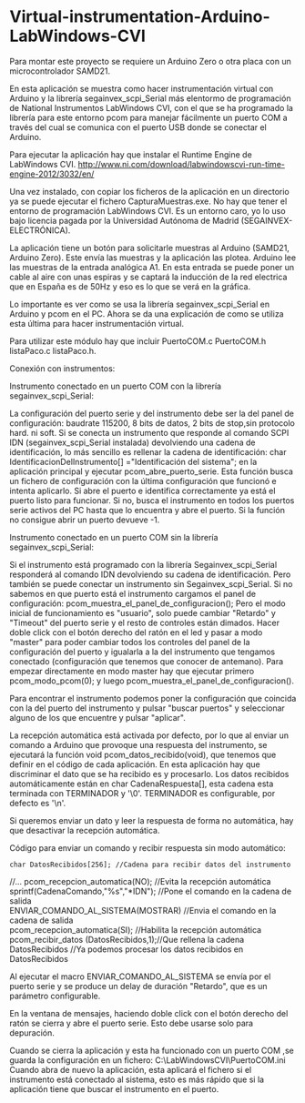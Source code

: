 # Virtual-instrumentation-Arduino-LabWindows-CVI
Para montar este proyecto se requiere un Arduino Zero o otra placa con un microcontrolador SAMD21.

En esta aplicación se muestra como hacer instrumentación virtual con Arduino y la librería 
segainvex_scpi_Serial más elentormo de programación de National Instrumentos LabWindows CVI, 
con el que se ha programado la librería para este entorno pcom para manejar fácilmente un puerto
COM a través del cual se comunica con el puerto USB donde se conectar el Arduino.

Para ejecutar la aplicación hay que instalar el Runtime Engine de LabWindows CVI.
http://www.ni.com/download/labwindowscvi-run-time-engine-2012/3032/en/

Una vez instalado, con copiar los ficheros de la aplicación en un directorio ya se puede ejecutar 
el fichero CapturaMuestras.exe. No hay que tener el entorno de programación LabWindows CVI. Es un 
entorno caro, yo lo uso bajo licencia pagada por la Universidad Autónoma de Madrid (SEGAINVEX-ELECTRÓNICA).

La aplicación tiene un botón para solicitarle muestras al Arduino (SAMD21, Arduino Zero). Este 
envía las muestras y la aplicación las plotea. Arduino lee las muestras de la entrada analógica A1.
En esta entrada se puede poner un cable al aire con unas espiras y se captará la inducción de la red 
electrica que en España es de 50Hz y eso es lo que se verá en la gráfica.

Lo importante es ver como se usa la librería segainvex_scpi_Serial en Arduino y pcom en el PC. 
Ahora se da una explicación de como se utiliza esta última para hacer instrumentación virtual.

Para utilizar este módulo hay que incluir PuertoCOM.c PuertoCOM.h listaPaco.c listaPaco.h.
 
 Conexión con instrumentos:
 
Instrumento conectado en un puerto COM con la librería segainvex_scpi_Serial:

La configuración del puerto serie y del instrumento debe ser la del panel de configuración:
 baudrate 115200, 8 bits de datos, 2 bits de stop,sin protocolo hard. ni soft.
 Si se conecta un instrumento que responde al comando SCPI IDN (segainvex_scpi_Serial instalada)
devolviendo  una cadena de identificación, lo más sencillo es rellenar la cadena de  identificación:
	char IdentificacionDelInstrumento[] ="Identificación del sistema";
 en la aplicación principal y  ejecutar pcom_abre_puerto_serie. Esta función  busca un fichero de 
configuración con la última configuración que funcionó  e intenta aplicarlo. Si abre el puerto e
identifica correctamente ya está el puerto listo para funcionar.  Si no, busca el instrumento en
todos los puertos serie activos del PC hasta que lo encuentra y abre el puerto. Si la función no 
consigue abrir un puerto devueve -1.
 
Instrumento conectado en un puerto COM sin la librería segainvex_scpi_Serial:

 Si el instrumento está programado con la librería Segainvex_scpi_Serial  responderá al comando IDN
devolviendo su cadena de identificación. Pero también se puede conectar un instrumento  sin 
Segainvex_scpi_Serial.  Si no sabemos en que puerto está el instrumento cargamos el panel de  configuración:
	pcom_muestra_el_panel_de_configuracion();
 Pero el modo inicial de funcionamiento es "usuario", solo puede cambiar "Retardo" y "Timeout" del puerto 
serie y el resto de controles están dimados. Hacer doble click con el botón  derecho del ratón en el led 
y pasar a modo "master" para poder cambiar  todos los controles del panel de la configuración del puerto y
 igualarla a la del instrumento que tengamos conectado (configuración que tenemos que conocer de antemano).
 Para empezar directamente en modo master hay que ejecutar primero pcom_modo_pcom(0); y luego 
	pcom_muestra_el_panel_de_configuracion(). 

Para encontrar el instrumento podemos poner la  configuración que coincida con la del puerto del instrumento 
y pulsar "buscar puertos" y seleccionar alguno de los que encuentre y pulsar "aplicar".
 
 
 La recepción automática está activada por defecto, por lo que al enviar un  comando a Arduino que provoque 
una respuesta del instrumento, se ejecutará la función void pcom_datos_recibido(void), que tenemos que definir
en el código de cada aplicación. En esta aplicación hay que discriminar el dato que se ha recibido es y 
procesarlo. Los datos recibidos automáticamente están en char CadenaRespuesta[], esta  cadena esta terminada
 con TERMINADOR y '\0'. TERMINADOR es configurable, por defecto es '\n'.

 Si queremos enviar un dato y leer la respuesta de forma no automática, hay que desactivar la recepción 
automática.
 
Código para enviar un comando y recibir respuesta sin modo automático:

 	char DatosRecibidos[256]; //Cadena para recibir datos del instrumento
  //...
 	pcom_recepcion_automatica(NO); //Evita la recepción automática	
	sprintf(CadenaComando,"%s","*IDN"); //Pone el comando en la cadena de salida       
 	ENVIAR_COMANDO_AL_SISTEMA(MOSTRAR) //Envia el comando en la cadena de salida       
 	pcom_recepcion_automatica(SI); //Habilita la recepción automática	
	pcom_recibir_datos (DatosRecibidos,1);//Que rellena la cadena DatosRecibidos
	//Ya podemos procesar los datos recibidos en DatosRecibidos
  
Al ejecutar el macro ENVIAR_COMANDO_AL_SISTEMA se envía por el puerto serie y se produce un delay de duración
"Retardo", que es un parámetro configurable.
	
En la ventana de mensajes, haciendo doble click con el botón derecho del ratón  se cierra y abre el puerto 
serie. Esto debe usarse solo para depuración.

Cuando se cierra la aplicación y esta ha funcionado  con un puerto COM ,se guarda la configuración en un fichero:
C:\\LabWindowsCVI\\PuertoCOM.ini
Cuando abra de nuevo la aplicación, esta aplicará el fichero si el instrumento está conectado al sistema,
esto es más rápido que si la aplicación tiene que buscar el instrumento en el puerto.



